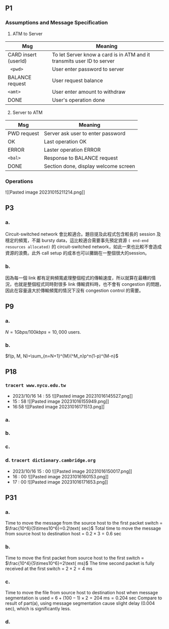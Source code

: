 ## P1
### Assumptions and Message Specification
1. ATM to Server

| Msg | Meaning |
|------|-----------|
| CARD insert (userId) | To let Server know a card is in ATM and it transmits user ID to server |
| ` <pwd>`  |  User enter password to server |
| BALANCE request | User request balance |
| `<amt>` | User enter amount to withdraw |
| DONE | User's operation done |

2. Server to ATM

| Msg | Meaning |
|-----|-----------|
| PWD request | Server ask user to enter password |
| OK | Last operation OK |
| ERROR | Laster operation ERROR |
| `<bal>` | Response to BALANCE request |
| DONE | Section done, display welcome screen |
### Operations
![[Pasted image 20231015211214.png]]

## P3
### a.
Circuit-switched network 會比較適合。題目提及此程式包含較長的 session 及穩定的頻寬，不屬 bursty data，這比較適合需要事先預定資源 `( end-end resources allocated)` 的 circuit-switched network，如此一來也比較不會造成資源的浪費。此外 call setup 的成本也可以攤銷在一整個很大的session。
### b.
因為每一個 link 都有足夠頻寬處理整個程式的傳輸速度，所以就算在最糟的情況，也就是整個程式同時對很多 link 傳輸資料時，也不會有 congestion 的問題，因此在容量遠大於傳輸頻寬的情況下沒有 congestion control 的需要。

## P9
### a.
$N=1Gbps/100kbps=10,000 \text{ users.}$
### b.
$f(p, M, N)=\sum_{n=N+1}^{M}(^M_n)p^n(1-p)^{M-n}$

## P18
### `tracert www.nycu.edu.tw`
* 2023/10/16 14 : 55
![[Pasted image 20231016145527.png]]
* 15 : 58
![[Pasted image 20231016155949.png]]
* 16:58
![[Pasted image 20231016171513.png]]
### a. 
### b.
### c.
### d. `tracert dictionary.cambridge.org`
* 2023/10/16 15 : 00
![[Pasted image 20231016150017.png]]
* 16 : 00
![[Pasted image 20231016160153.png]]
* 17 : 00
![[Pasted image 20231016171653.png]]

## P31
### a. 
Time to move the message from the source host to the first packet switch  =  $\frac{10^6}{5\times10^6}=0.2\text{ sec}$
Total time to move the message from source host to destination host = $0.2\times3=0.6 \text{ sec}$
### b.
Time to move the first packet from source host to the first switch = $\frac{10^4}{5\times10^6}=2\text{ ms}$
The time second packet is fully received at the first switch = $2\times2=4 \text{ ms}$
### c.
Time to move the file from source host to destination host when message segmentation is used = $6+(100-1)\times2=204\text{ ms}=0.204\text{ sec}$
Compare to result of part(a), using message segmentation cause slight delay (0.004 sec), which is significantly less.
### d.

